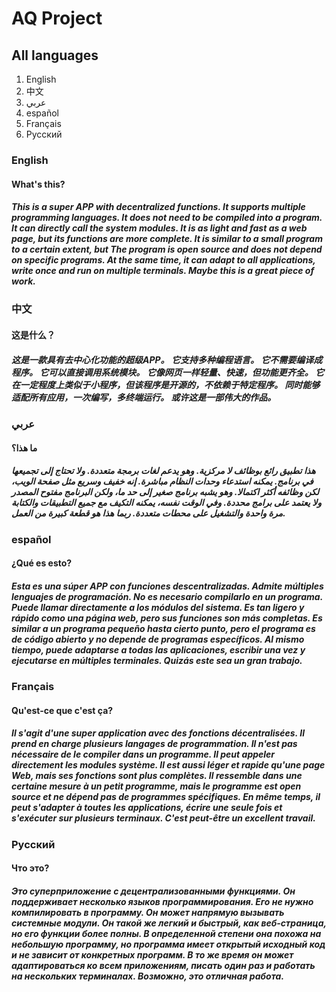 # AQ Project
## All languages
  1. English
  2. 中文
3. عربي
  4. español
  5. Français
  6. Русский
### English
#### What's this?
##### This is a super APP with decentralized functions. It supports multiple programming languages. It does not need to be compiled into a program. It can directly call the system modules. It is as light and fast as a web page, but its functions are more complete. It is similar to a small program to a certain extent, but The program is open source and does not depend on specific programs. At the same time, it can adapt to all applications, write once and run on multiple terminals. Maybe this is a great piece of work.

### 中文
#### 这是什么？
##### 这是一款具有去中心化功能的超级APP。 它支持多种编程语言。 它不需要编译成程序。 它可以直接调用系统模块。 它像网页一样轻量、快速，但功能更齐全。 它在一定程度上类似于小程序，但该程序是开源的，不依赖于特定程序。 同时能够适配所有应用，一次编写，多终端运行。 或许这是一部伟大的作品。

### عربي
#### ما هذا؟
##### هذا تطبيق رائع بوظائف لا مركزية. وهو يدعم لغات برمجة متعددة. ولا تحتاج إلى تجميعها في برنامج. يمكنه استدعاء وحدات النظام مباشرة. إنه خفيف وسريع مثل صفحة الويب، لكن وظائفه أكثر اكتمالا. وهو يشبه برنامج صغير إلى حد ما، ولكن البرنامج مفتوح المصدر ولا يعتمد على برامج محددة. وفي الوقت نفسه، يمكنه التكيف مع جميع التطبيقات والكتابة مرة واحدة والتشغيل على محطات متعددة. ربما هذا هو قطعة كبيرة من العمل.

### español
#### ¿Qué es esto?
##### Esta es una súper APP con funciones descentralizadas. Admite múltiples lenguajes de programación. No es necesario compilarlo en un programa. Puede llamar directamente a los módulos del sistema. Es tan ligero y rápido como una página web, pero sus funciones son más completas. Es similar a un programa pequeño hasta cierto punto, pero el programa es de código abierto y no depende de programas específicos. Al mismo tiempo, puede adaptarse a todas las aplicaciones, escribir una vez y ejecutarse en múltiples terminales. Quizás este sea un gran trabajo.

### Français
#### Qu'est-ce que c'est ça?
##### Il s'agit d'une super application avec des fonctions décentralisées. Il prend en charge plusieurs langages de programmation. Il n'est pas nécessaire de le compiler dans un programme. Il peut appeler directement les modules système. Il est aussi léger et rapide qu'une page Web, mais ses fonctions sont plus complètes. Il ressemble dans une certaine mesure à un petit programme, mais le programme est open source et ne dépend pas de programmes spécifiques. En même temps, il peut s'adapter à toutes les applications, écrire une seule fois et s'exécuter sur plusieurs terminaux. C'est peut-être un excellent travail.

### Русский
#### Что это?
##### Это суперприложение с децентрализованными функциями. Он поддерживает несколько языков программирования. Его не нужно компилировать в программу. Он может напрямую вызывать системные модули. Он такой же легкий и быстрый, как веб-страница, но его функции более полны. В определенной степени она похожа на небольшую программу, но программа имеет открытый исходный код и не зависит от конкретных программ. В то же время он может адаптироваться ко всем приложениям, писать один раз и работать на нескольких терминалах. Возможно, это отличная работа.
